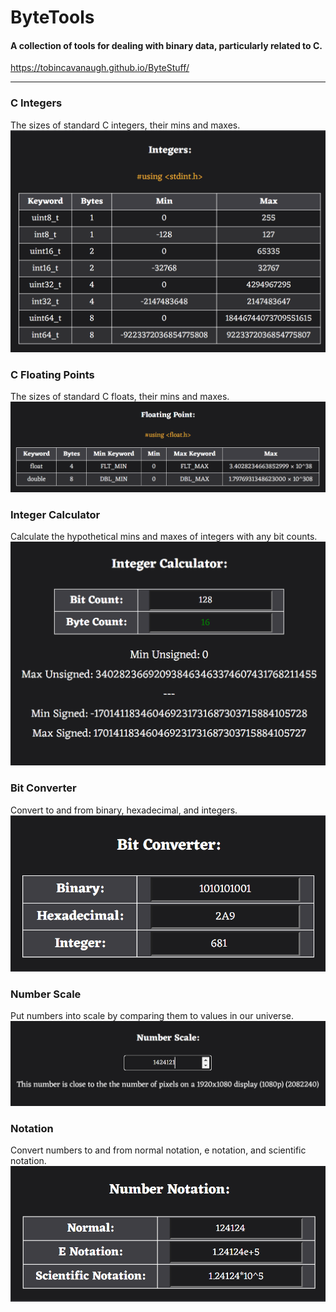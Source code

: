 # ByteTools
#### A collection of tools for dealing with binary data, particularly related to C.
https://tobincavanaugh.github.io/ByteStuff/

---

### C Integers
The sizes of standard C integers, their mins and maxes.
![](gh/screenshot_int.png)

### C Floating Points
The sizes of standard C floats, their mins and maxes.
![](gh/screenshot_float.png)

### Integer Calculator
Calculate the hypothetical mins and maxes of integers with any bit counts.
![](gh/screenshot_intcalc.png)

### Bit Converter
Convert to and from binary, hexadecimal, and integers.
![](gh/screenshot_bitcon.png)

### Number Scale
Put numbers into scale by comparing them to values in our universe.
![](gh/screenshot_numscale.png)

### Notation
Convert numbers to and from normal notation, e notation, and scientific notation.
![](gh/screenshot_notation.png)
